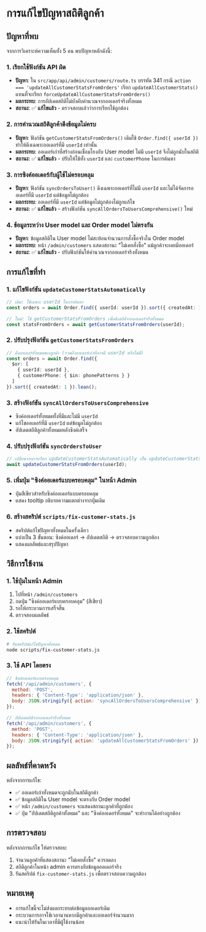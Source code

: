 # การแก้ไขปัญหาสถิติลูกค้า

## ปัญหาที่พบ

จากการวิเคราะห์ความเห็นทั้ง 5 คน พบปัญหาหลักดังนี้:

### 1. เรียกใช้ฟังก์ชัน API ผิด
- **ปัญหา**: ใน `src/app/api/admin/customers/route.ts` บรรทัด 341 กรณี `action === 'updateAllCustomerStatsFromOrders'` เรียก `updateAllCustomerStats()` แทนที่จะเรียก `forceUpdateAllCustomerStatsFromOrders()`
- **ผลกระทบ**: การอัปเดตสถิติไม่บังคับคำนวณจากออเดอร์จริงทั้งหมด
- **สถานะ**: ✅ **แก้ไขแล้ว** - ตรวจสอบแล้วว่าการเรียกใช้ถูกต้อง

### 2. การคำนวณสถิติลูกค้าดึงข้อมูลไม่ครบ
- **ปัญหา**: ฟังก์ชัน `getCustomerStatsFromOrders()` เดิมใช้ `Order.find({ userId })` ทำให้ดึงเฉพาะออเดอร์ที่มี `userId` เท่านั้น
- **ผลกระทบ**: ออเดอร์เก่าที่สร้างก่อนเชื่อมโยงกับ User model ไม่มี `userId` จึงไม่ถูกนับในสถิติ
- **สถานะ**: ✅ **แก้ไขแล้ว** - ปรับให้ใช้ทั้ง `userId` และ `customerPhone` ในการค้นหา

### 3. การซิงค์ออเดอร์กับผู้ใช้ไม่ครอบคลุม
- **ปัญหา**: ฟังก์ชัน `syncOrdersToUser()` ดึงเฉพาะออเดอร์ที่ไม่มี `userId` และไม่ได้จัดการออเดอร์ที่มี `userId` แต่ข้อมูลไม่ถูกต้อง
- **ผลกระทบ**: ออเดอร์ที่มี `userId` แต่ข้อมูลไม่ถูกต้องไม่ถูกแก้ไข
- **สถานะ**: ✅ **แก้ไขแล้ว** - สร้างฟังก์ชัน `syncAllOrdersToUsersComprehensive()` ใหม่

### 4. ข้อมูลระหว่าง User model และ Order model ไม่ตรงกัน
- **ปัญหา**: ข้อมูลสถิติใน User model ไม่สะท้อนจำนวนการสั่งซื้อจริงใน Order model
- **ผลกระทบ**: หน้า `/admin/customers` แสดงสถานะ "ไม่เคยสั่งซื้อ" แม้ลูกค้าจะเคยมีออเดอร์
- **สถานะ**: ✅ **แก้ไขแล้ว** - ปรับฟังก์ชันให้คำนวณจากออเดอร์จริงทั้งหมด

## การแก้ไขที่ทำ

### 1. แก้ไขฟังก์ชัน `updateCustomerStatsAutomatically`
```typescript
// เดิม: ใช้เฉพาะ userId ในการค้นหา
const orders = await Order.find({ userId: userId }).sort({ createdAt: 1 }).lean();

// ใหม่: ใช้ getCustomerStatsFromOrders เพื่อดึงสถิติจากออเดอร์จริงทั้งหมด
const statsFromOrders = await getCustomerStatsFromOrders(userId);
```

### 2. ปรับปรุงฟังก์ชัน `getCustomerStatsFromOrders`
```typescript
// ดึงออเดอร์ทั้งหมดของลูกค้า (รวมถึงออเดอร์เก่าที่อาจมี userId หรือไม่มี)
const orders = await Order.find({
  $or: [
    { userId: userId },
    { customerPhone: { $in: phonePatterns } }
  ]
}).sort({ createdAt: 1 }).lean();
```

### 3. สร้างฟังก์ชัน `syncAllOrdersToUsersComprehensive`
- ซิงค์ออเดอร์ทั้งหมดทั้งที่มีและไม่มี `userId`
- แก้ไขออเดอร์ที่มี `userId` แต่ข้อมูลไม่ถูกต้อง
- อัปเดตสถิติลูกค้าทั้งหมดหลังซิงค์เสร็จ

### 4. ปรับปรุงฟังก์ชัน `syncOrdersToUser`
```typescript
// เปลี่ยนจากการเรียก updateCustomerStatsAutomatically เป็น updateCustomerStatsFromOrders
await updateCustomerStatsFromOrders(userId);
```

### 5. เพิ่มปุ่ม "ซิงค์ออเดอร์แบบครอบคลุม" ในหน้า Admin
- ปุ่มสีเขียวสำหรับซิงค์ออเดอร์แบบครอบคลุม
- แสดง tooltip อธิบายความแตกต่างจากปุ่มเดิม

### 6. สร้างสคริปต์ `scripts/fix-customer-stats.js`
- สคริปต์แก้ไขปัญหาทั้งหมดในครั้งเดียว
- แบ่งเป็น 3 ขั้นตอน: ซิงค์ออเดอร์ → อัปเดตสถิติ → ตรวจสอบความถูกต้อง
- แสดงผลลัพธ์และสรุปปัญหา

## วิธีการใช้งาน

### 1. ใช้ปุ่มในหน้า Admin
1. ไปที่หน้า `/admin/customers`
2. กดปุ่ม "ซิงค์ออเดอร์แบบครอบคลุม" (สีเขียว)
3. รอให้กระบวนการเสร็จสิ้น
4. ตรวจสอบผลลัพธ์

### 2. ใช้สคริปต์
```bash
# รันสคริปต์แก้ไขปัญหาทั้งหมด
node scripts/fix-customer-stats.js
```

### 3. ใช้ API โดยตรง
```javascript
// ซิงค์ออเดอร์แบบครอบคลุม
fetch('/api/admin/customers', {
  method: 'POST',
  headers: { 'Content-Type': 'application/json' },
  body: JSON.stringify({ action: 'syncAllOrdersToUsersComprehensive' })
});

// อัปเดตสถิติจากออเดอร์จริงทั้งหมด
fetch('/api/admin/customers', {
  method: 'POST',
  headers: { 'Content-Type': 'application/json' },
  body: JSON.stringify({ action: 'updateAllCustomerStatsFromOrders' })
});
```

## ผลลัพธ์ที่คาดหวัง

หลังจากการแก้ไข:
- ✅ ออเดอร์เก่าทั้งหมดจะถูกนับในสถิติลูกค้า
- ✅ ข้อมูลสถิติใน User model จะตรงกับ Order model
- ✅ หน้า `/admin/customers` จะแสดงสถานะลูกค้าที่ถูกต้อง
- ✅ ปุ่ม "อัปเดตสถิติลูกค้าทั้งหมด" และ "ซิงค์ออเดอร์ทั้งหมด" จะทำงานได้อย่างถูกต้อง

## การตรวจสอบ

หลังจากการแก้ไข ให้ตรวจสอบ:
1. จำนวนลูกค้าที่แสดงสถานะ "ไม่เคยสั่งซื้อ" ควรลดลง
2. สถิติลูกค้าในหน้า admin ควรตรงกับข้อมูลออเดอร์จริง
3. รันสคริปต์ `fix-customer-stats.js` เพื่อตรวจสอบความถูกต้อง

## หมายเหตุ

- การแก้ไขนี้จะไม่ส่งผลกระทบต่อข้อมูลออเดอร์เดิม
- กระบวนการอาจใช้เวลานานหากมีลูกค้าและออเดอร์จำนวนมาก
- แนะนำให้รันในเวลาที่มีผู้ใช้งานน้อย
